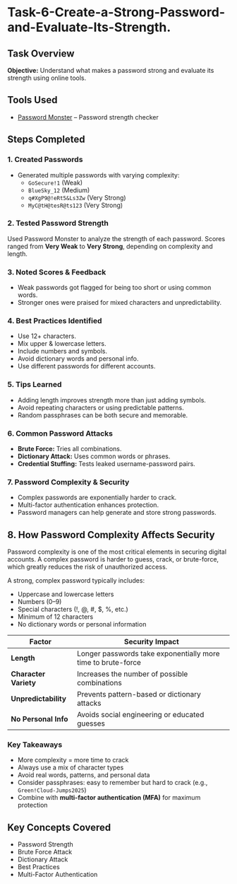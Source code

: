 # Task-6-Create-a-Strong-Password-and-Evaluate-Its-Strength.

## Task Overview
**Objective:** Understand what makes a password strong and evaluate its strength using online tools.

## Tools Used
- [Password Monster](https://passwordmonster.com/) – Password strength checker

##  Steps Completed

### 1. Created Passwords
- Generated multiple passwords with varying complexity:
  - `GoSecure!1` (Weak)
  - `BlueSky_12` (Medium)
  - `q#XgP9@!eRt5&Ls3Zw` (Very Strong)
  - `MyC@tH@tesR@ts123` (Very Strong)

### 2. Tested Password Strength
Used Password Monster to analyze the strength of each password. Scores ranged from **Very Weak** to **Very Strong**, depending on complexity and length.

### 3. Noted Scores & Feedback
- Weak passwords got flagged for being too short or using common words.
- Stronger ones were praised for mixed characters and unpredictability.

### 4. Best Practices Identified
- Use 12+ characters.
- Mix upper & lowercase letters.
- Include numbers and symbols.
- Avoid dictionary words and personal info.
- Use different passwords for different accounts.

### 5. Tips Learned
- Adding length improves strength more than just adding symbols.
- Avoid repeating characters or using predictable patterns.
- Random passphrases can be both secure and memorable.

### 6. Common Password Attacks
- **Brute Force:** Tries all combinations.
- **Dictionary Attack:** Uses common words or phrases.
- **Credential Stuffing:** Tests leaked username-password pairs.

### 7. Password Complexity & Security
- Complex passwords are exponentially harder to crack.
- Multi-factor authentication enhances protection.
- Password managers can help generate and store strong passwords.

## 8. How Password Complexity Affects Security

Password complexity is one of the most critical elements in securing digital accounts. A complex password is harder to guess, crack, or brute-force, which greatly reduces the risk of unauthorized access.

A strong, complex password typically includes:
-  Uppercase and lowercase letters
-  Numbers (0–9)
-  Special characters (!, @, #, $, %, etc.)
-  Minimum of 12 characters
-  No dictionary words or personal information


|  Factor                | Security Impact                                                      |
|------------------------|--------------------------------------------------------------------|
| **Length**             | Longer passwords take exponentially more time to brute-force       |
| **Character Variety**  | Increases the number of possible combinations                      |
| **Unpredictability**   | Prevents pattern-based or dictionary attacks                       |
| **No Personal Info**   | Avoids social engineering or educated guesses                      |

###  Key Takeaways

- More complexity = more time to crack
- Always use a mix of character types
- Avoid real words, patterns, and personal data
- Consider passphrases: easy to remember but hard to crack (e.g., `Green!Cloud-Jumps2025`)
- Combine with **multi-factor authentication (MFA)** for maximum protection

##  Key Concepts Covered
- Password Strength
- Brute Force Attack
- Dictionary Attack
- Best Practices
- Multi-Factor Authentication
